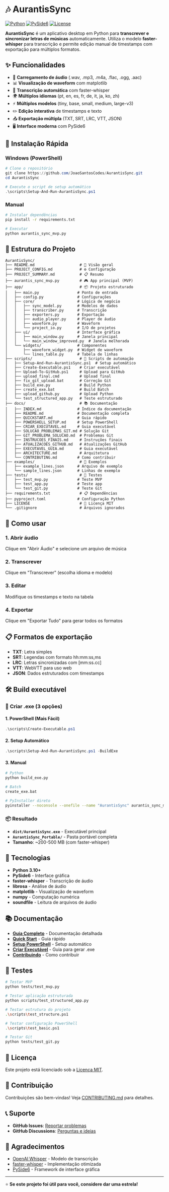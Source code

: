 # 🎶 AurantisSync

[![Python](https://img.shields.io/badge/Python-3.10+-blue.svg)](https://python.org)
[![PySide6](https://img.shields.io/badge/PySide6-6.5+-green.svg)](https://pypi.org/project/PySide6/)
[![License](https://img.shields.io/badge/License-MIT-yellow.svg)](LICENSE)

**AurantisSync** é um aplicativo desktop em Python para **transcrever e sincronizar letras de músicas** automaticamente. Utiliza o modelo **faster-whisper** para transcrição e permite edição manual de timestamps com exportação para múltiplos formatos.

## ✨ Funcionalidades

- 🎵 **Carregamento de áudio** (.wav, .mp3, .m4a, .flac, .ogg, .aac)
- 📊 **Visualização de waveform** com matplotlib
- 🎤 **Transcrição automática** com faster-whisper
- 🌍 **Múltiplos idiomas** (pt, en, es, fr, de, it, ja, ko, zh)
- ⚡ **Múltiplos modelos** (tiny, base, small, medium, large-v3)
- ✏️ **Edição interativa** de timestamps e texto
- 📤 **Exportação múltipla** (TXT, SRT, LRC, VTT, JSON)
- 🖥️ **Interface moderna** com PySide6

## 🚀 Instalação Rápida

### Windows (PowerShell)
```powershell
# Clone o repositório
git clone https://github.com/JoaoSantosCodes/AurantisSync.git
cd AurantisSync

# Execute o script de setup automático
.\scripts\Setup-And-Run-AurantisSync.ps1
```

### Manual
```bash
# Instalar dependências
pip install -r requirements.txt

# Executar
python aurantis_sync_mvp.py
```

## 📁 Estrutura do Projeto

```
AurantisSync/
├── README.md                    # 🎯 Visão geral
├── PROJECT_CONFIG.md            # ⚙️ Configuração
├── PROJECT_SUMMARY.md           # 📋 Resumo
├── aurantis_sync_mvp.py         # 🎮 App principal (MVP)
├── app/                         # 📦 Projeto estruturado
│   ├── main.py                 # Ponto de entrada
│   ├── config.py               # Configurações
│   ├── core/                   # Lógica de negócio
│   │   ├── sync_model.py       # Modelos de dados
│   │   ├── transcriber.py      # Transcrição
│   │   ├── exporters.py        # Exportação
│   │   ├── audio_player.py     # Player de áudio
│   │   ├── waveform.py         # Waveform
│   │   └── project_io.py       # I/O de projetos
│   ├── ui/                     # Interface gráfica
│   │   ├── main_window.py      # Janela principal
│   │   └── main_window_improved.py  # Janela melhorada
│   └── widgets/                # Componentes
│       ├── waveform_widget.py  # Widget de waveform
│       └── lines_table.py      # Tabela de linhas
├── scripts/                     # 🔧 Scripts de automação
│   ├── Setup-And-Run-AurantisSync.ps1  # Setup automático
│   ├── Create-Executable.ps1    # Criar executável
│   ├── Upload-To-GitHub.ps1     # Upload para GitHub
│   ├── upload_final.cmd         # Upload final
│   ├── fix_git_upload.bat       # Correção Git
│   ├── build_exe.py             # Build Python
│   ├── create_exe.bat           # Build Batch
│   ├── upload_github.py         # Upload Python
│   └── test_structured_app.py   # Teste estruturado
├── docs/                        # 📚 Documentação
│   ├── INDEX.md                # Índice da documentação
│   ├── README.md               # Documentação completa
│   ├── QUICKSTART.md           # Guia rápido
│   ├── POWERSHELL_SETUP.md     # Setup PowerShell
│   ├── CRIAR_EXECUTAVEL.md     # Guia executável
│   ├── SOLUCAO_PROBLEMAS_GIT.md # Solução Git
│   ├── GIT_PROBLEMA_SOLUCAO.md  # Problemas Git
│   ├── INSTRUCOES_FINAIS.md     # Instruções finais
│   ├── ATUALIZACOES_GITHUB.md   # Atualizações GitHub
│   ├── EXECUTAVEL_GUIA.md       # Guia executável
│   ├── ARCHITECTURE.md          # Arquitetura
│   └── CONTRIBUTING.md         # Como contribuir
├── examples/                    # 📝 Exemplos
│   ├── example_lines.json      # Arquivo de exemplo
│   └── sample_lines.json       # Linhas de exemplo
├── tests/                       # 🧪 Testes
│   ├── test_mvp.py             # Teste MVP
│   ├── test_app.py             # Teste app
│   └── test_git.py             # Teste Git
├── requirements.txt             # 📋 Dependências
├── pyproject.toml              # Configuração Python
├── LICENSE                      # 📄 Licença MIT
└── .gitignore                   # Arquivos ignorados
```

## 🎯 Como usar

### 1. **Abrir áudio**
Clique em "Abrir Áudio" e selecione um arquivo de música

### 2. **Transcrever**
Clique em "Transcrever" (escolha idioma e modelo)

### 3. **Editar**
Modifique os timestamps e texto na tabela

### 4. **Exportar**
Clique em "Exportar Tudo" para gerar todos os formatos

## 📋 Formatos de exportação

- **TXT**: Letra simples
- **SRT**: Legendas com formato hh:mm:ss,ms
- **LRC**: Letras sincronizadas com [mm:ss.cc]
- **VTT**: WebVTT para uso web
- **JSON**: Dados estruturados com timestamps

## 🛠️ Build executável

### 🎯 **Criar .exe (3 opções)**

#### **1. PowerShell (Mais Fácil)**
```powershell
.\scripts\Create-Executable.ps1
```

#### **2. Setup Automático**
```powershell
.\scripts\Setup-And-Run-AurantisSync.ps1 -BuildExe
```

#### **3. Manual**
```bash
# Python
python build_exe.py

# Batch
create_exe.bat

# PyInstaller direto
pyinstaller --noconsole --onefile --name "AurantisSync" aurantis_sync_mvp.py
```

### 📦 **Resultado**
- **`dist/AurantisSync.exe`** - Executável principal
- **`AurantisSync_Portable/`** - Pasta portável completa
- **Tamanho**: ~200-500 MB (com faster-whisper)

## 🔧 Tecnologias

- **Python 3.10+**
- **PySide6** - Interface gráfica
- **faster-whisper** - Transcrição de áudio
- **librosa** - Análise de áudio
- **matplotlib** - Visualização de waveform
- **numpy** - Computação numérica
- **soundfile** - Leitura de arquivos de áudio

## 📚 Documentação

- **[Guia Completo](docs/README.md)** - Documentação detalhada
- **[Quick Start](docs/QUICKSTART.md)** - Guia rápido
- **[Setup PowerShell](docs/POWERSHELL_SETUP.md)** - Setup automático
- **[Criar Executável](docs/CRIAR_EXECUTAVEL.md)** - Guia para gerar .exe
- **[Contribuindo](docs/CONTRIBUTING.md)** - Como contribuir

## 🧪 Testes

```bash
# Testar MVP
python tests/test_mvp.py

# Testar aplicação estruturada
python scripts/test_structured_app.py

# Testar estrutura do projeto
.\scripts\test_structure.ps1

# Testar configuração PowerShell
.\scripts\test_basic.ps1

# Testar Git
python tests/test_git.py
```

## 📄 Licença

Este projeto está licenciado sob a [Licença MIT](LICENSE).

## 🤝 Contribuição

Contribuições são bem-vindas! Veja [CONTRIBUTING.md](docs/CONTRIBUTING.md) para detalhes.

## 📞 Suporte

- **GitHub Issues**: [Reportar problemas](https://github.com/JoaoSantosCodes/AurantisSync/issues)
- **GitHub Discussions**: [Perguntas e ideias](https://github.com/JoaoSantosCodes/AurantisSync/discussions)

## 🌟 Agradecimentos

- [OpenAI Whisper](https://github.com/openai/whisper) - Modelo de transcrição
- [faster-whisper](https://github.com/guillaumekln/faster-whisper) - Implementação otimizada
- [PySide6](https://doc.qt.io/qtforpython/) - Framework de interface gráfica

---

⭐ **Se este projeto foi útil para você, considere dar uma estrela!**
